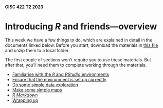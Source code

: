 #### GISC 422 T2 2023
# Introducing _R_ and friends&mdash;overview
This week we have a few things to do, which are explained in detail in the documents linked below. Before you start, download the materials in [this file](https://raw.githubusercontent.com/DOSull/GISC-422/master/labs/intro-to-R-and-friends/intro-to-R-and-friends.zip?raw=true) and unzip them to a local folder.

The first couple of sections won't require you to use these materials. But after that, you'll need them to complete working through the materials.

+ [Familiarise with the _R_ and _RStudio_ environments](01-introducing-r-and-rstudio.md)
+ [Ensure that the environment is set up correctly](02-installing-packages.md)
+ [Do some simple data exploration](03-simple-data-exploration.md)
+ [Make some simple maps](04-simple-maps.md)
+ [_R Markdown_](05-r-markdown.md)
+ [Wrapping up](06-wrapping-up.md)
